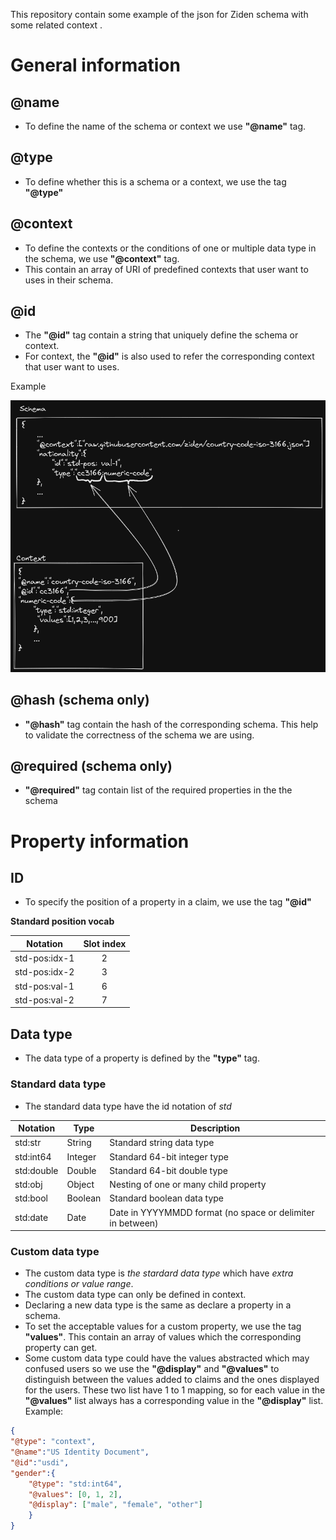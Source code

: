 This repository contain some example of the json for Ziden schema with some related context . 
# General information

## @name

- To define the name of the schema or context we use **"@name"** tag.

## @type

- To define whether this is a schema or a context, we use the tag **"@type"** 

## @context

- To define the contexts or the conditions of one or multiple data type in the schema, we use **"@context"** tag.
- This contain an array of URI of predefined contexts that user want to uses in their schema.

## @id
- The **"@id"** tag contain a string that uniquely define the schema or context.    
- For context, the **"@id"** is also used to refer the corresponding context that user want to uses.

Example 

![id-reference](./img/id-reference.png)

## @hash (schema only)

- **"@hash"** tag contain the hash of the corresponding schema. This help to validate the correctness of the schema we are using.

## @required (schema only)
- **"@required"** tag contain list of the required properties in the the schema

# Property information
## ID
- To specify the position of a property in a claim, we use the tag **"@id"**

**Standard position vocab**

| Notation       | Slot index |
| -------------- |:----------:|
| std-pos:idx-1  |     2      |
| std-pos:idx-2  |     3      |
| std-pos:val-1  |     6      |
| std-pos:val-2  |     7      |

## Data type
- The data type of a property is defined by the **"type"** tag.

### Standard data type

- The standard data type have the id notation of *std* 

| Notation   | Type    | Description                                                |
| ---------- | ------- | ---------------------------------------------------------- |
| std:str    | String  | Standard string data type                                  |
| std:int64  | Integer | Standard 64-bit integer type                               |
| std:double | Double  | Standard 64-bit double type                                |
| std:obj    | Object  | Nesting of one or many child property                      |
| std:bool   | Boolean | Standard boolean data type                                 |
| std:date   | Date    | Date in YYYYMMDD format (no space or delimiter in between) |

### Custom data type

- The custom data type is *the stardard data type* which have *extra conditions or value range*.
- The custom data type can only be defined in context.
- Declaring a new data type is the same as declare a property in a schema.
- To set the acceptable values for a custom property, we use the tag **"values"**. This contain an array of values which the corresponding property can get.
- Some custom data type could have the values abstracted which may confused users so we use the **"@display"** and **"@values"** to distinguish between the values added to claims and the ones displayed for the users. These two list have 1 to 1 mapping, so for each value in the **"@values"** list always has a corresponding value in the **"@display"** list.
Example: 
``` json
{
"@type": "context",
"@name":"US Identity Document",
"@id":"usdi",
"gender":{
	"@type": "std:int64",
	"@values": [0, 1, 2],
	"@display": ["male", "female", "other"]
	}
}
```
